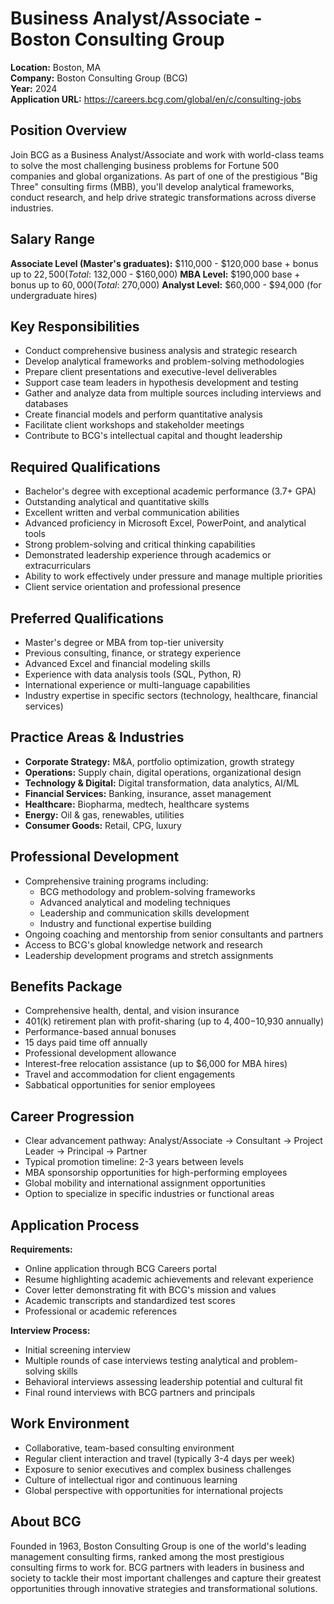 # Business Analyst/Associate - Boston Consulting Group
**Location:** Boston, MA  
**Company:** Boston Consulting Group (BCG)  
**Year:** 2024  
**Application URL:** https://careers.bcg.com/global/en/c/consulting-jobs

## Position Overview
Join BCG as a Business Analyst/Associate and work with world-class teams to solve the most challenging business problems for Fortune 500 companies and global organizations. As part of one of the prestigious "Big Three" consulting firms (MBB), you'll develop analytical frameworks, conduct research, and help drive strategic transformations across diverse industries.

## Salary Range
**Associate Level (Master's graduates):** $110,000 - $120,000 base + bonus up to $22,500 (Total: ~$132,000 - $160,000)
**MBA Level:** $190,000 base + bonus up to $60,000 (Total: ~$270,000)
**Analyst Level:** $60,000 - $94,000 (for undergraduate hires)

## Key Responsibilities
- Conduct comprehensive business analysis and strategic research
- Develop analytical frameworks and problem-solving methodologies
- Prepare client presentations and executive-level deliverables
- Support case team leaders in hypothesis development and testing
- Gather and analyze data from multiple sources including interviews and databases
- Create financial models and perform quantitative analysis
- Facilitate client workshops and stakeholder meetings
- Contribute to BCG's intellectual capital and thought leadership

## Required Qualifications
- Bachelor's degree with exceptional academic performance (3.7+ GPA)
- Outstanding analytical and quantitative skills
- Excellent written and verbal communication abilities
- Advanced proficiency in Microsoft Excel, PowerPoint, and analytical tools
- Strong problem-solving and critical thinking capabilities
- Demonstrated leadership experience through academics or extracurriculars
- Ability to work effectively under pressure and manage multiple priorities
- Client service orientation and professional presence

## Preferred Qualifications
- Master's degree or MBA from top-tier university
- Previous consulting, finance, or strategy experience
- Advanced Excel and financial modeling skills
- Experience with data analysis tools (SQL, Python, R)
- International experience or multi-language capabilities
- Industry expertise in specific sectors (technology, healthcare, financial services)

## Practice Areas & Industries
- **Corporate Strategy:** M&A, portfolio optimization, growth strategy
- **Operations:** Supply chain, digital operations, organizational design
- **Technology & Digital:** Digital transformation, data analytics, AI/ML
- **Financial Services:** Banking, insurance, asset management
- **Healthcare:** Biopharma, medtech, healthcare systems
- **Energy:** Oil & gas, renewables, utilities
- **Consumer Goods:** Retail, CPG, luxury

## Professional Development
- Comprehensive training programs including:
  - BCG methodology and problem-solving frameworks
  - Advanced analytical and modeling techniques
  - Leadership and communication skills development
  - Industry and functional expertise building
- Ongoing coaching and mentorship from senior consultants and partners
- Access to BCG's global knowledge network and research
- Leadership development programs and stretch assignments

## Benefits Package
- Comprehensive health, dental, and vision insurance
- 401(k) retirement plan with profit-sharing (up to $4,400-$10,930 annually)
- Performance-based annual bonuses
- 15 days paid time off annually
- Professional development allowance
- Interest-free relocation assistance (up to $6,000 for MBA hires)
- Travel and accommodation for client engagements
- Sabbatical opportunities for senior employees

## Career Progression
- Clear advancement pathway: Analyst/Associate → Consultant → Project Leader → Principal → Partner
- Typical promotion timeline: 2-3 years between levels
- MBA sponsorship opportunities for high-performing employees
- Global mobility and international assignment opportunities
- Option to specialize in specific industries or functional areas

## Application Process
**Requirements:**
- Online application through BCG Careers portal
- Resume highlighting academic achievements and relevant experience
- Cover letter demonstrating fit with BCG's mission and values
- Academic transcripts and standardized test scores
- Professional or academic references

**Interview Process:**
- Initial screening interview
- Multiple rounds of case interviews testing analytical and problem-solving skills
- Behavioral interviews assessing leadership potential and cultural fit
- Final round interviews with BCG partners and principals

## Work Environment
- Collaborative, team-based consulting environment
- Regular client interaction and travel (typically 3-4 days per week)
- Exposure to senior executives and complex business challenges
- Culture of intellectual rigor and continuous learning
- Global perspective with opportunities for international projects

## About BCG
Founded in 1963, Boston Consulting Group is one of the world's leading management consulting firms, ranked among the most prestigious consulting firms to work for. BCG partners with leaders in business and society to tackle their most important challenges and capture their greatest opportunities through innovative strategies and transformational solutions.